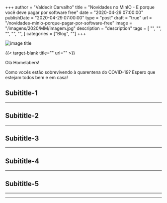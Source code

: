 +++
author = "Valdecir Carvalho"
title = "Novidades no MinIO - E porque você deve pagar por software free"
date = "2020-04-29 07:00:00"
publishDate = "2020-04-29 07:00:00"
type = "post"
draft = "true"
url = "/novidades-minio-porque-pagar-por-software-free"
image = "/imagens/2020/MM/imagem.jpg"
description = "description"
tags = [
    "",
    "",
    "",
	"",
    "",
]
categories = ["Blog", ""]
+++

![image title](/imagens/2020/MM/imagem.jpg)

{{< target-blank title="" url="" >}}

Olá Homelabers!

Como vocês estão sobrevivendo à quarentena do COVID-19? Espero que estejam todos bem e em casa! 



## Subititle-1
----

## Subititle-2
----

## Subititle-3
----

## Subititle-4
----

## Subititle-5
----



----
